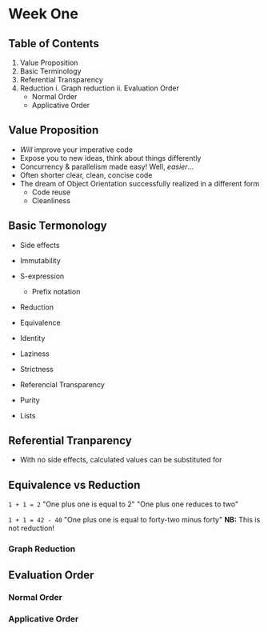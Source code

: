 # Week One

## Table of Contents
1. Value Proposition
2. Basic Terminology
3. Referential Transparency
4. Reduction
  i. Graph reduction
  ii. Evaluation Order
    - Normal Order
    - Applicative Order

## Value Proposition
- _Will_ improve your imperative code
- Expose you to new ideas, think about things differently
- Concurrency & parallelism made easy! Well, _easier_...
- Often shorter clear, clean, concise code
- The dream of Object Orientation successfully realized in a different form
  - Code reuse
  - Cleanliness

## Basic Termonology
- Side effects
- Immutability

- S-expression
  - Prefix notation
- Reduction
- Equivalence
- Identity

- Laziness
- Strictness

- Referencial Transparency
- Purity

- Lists

## Referential Tranparency
- With no side effects, calculated values can be substituted for

## Equivalence vs Reduction
`1 + 1 = 2`
"One plus one is equal to 2"
"One plus one reduces to two"

`1 + 1 = 42 - 40`
"One plus one is equal to forty-two minus forty"
**NB:** This is not reduction!

### Graph Reduction

## Evaluation Order

### Normal Order

### Applicative Order

